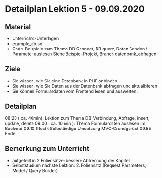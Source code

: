 Detailplan Lektion 5 - 09.09.2020
============================================

Material
--------

* Unterrichts-Unterlagen
* example_db.sql
* Code-Beispiele zum Thema DB Connect, DB query, Daten Senden / Parameter auslesen
  Siehe Beispiel-Projekt, Branch datenbank_abfragen

Ziele
-----

* Sie wissen, wie Sie eine Datenbank in PHP anbinden
* Sie wissen, wie Sie Daten aus der Datenbank abfragen und aktualisieren
* Sie können Formulardaten vom Frontend lesen und auswerten.


Detailplan
----------

08:20 ( ca. 40min): Lektion zum Thema DB-Verbindung, Abfrage, insert, update, delete
09:00 ( ca. 10 min ): Thema Formulardaten auslesen im Backend
09:10 (Rest): Selbständige Umsetzung MVC-Grundgerüst
09:55 Ende

Bemerkung zum Unterricht
------------------------

- aufgeteilt in 2 Foliensätze: bessere Abtrennung der Kapitel
- Selbststudium nächste Lektion: 2. Foliensatz (Request Parameters, Model / Query Builder)

